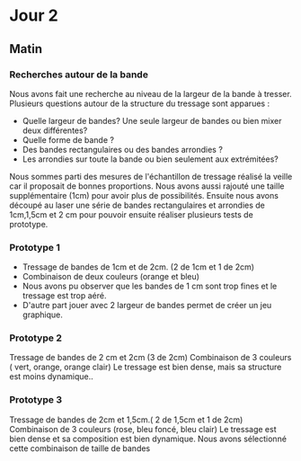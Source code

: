 
# Jour 2

## Matin

### Recherches autour de la bande

Nous avons fait une recherche au niveau de la largeur de la bande à tresser. Plusieurs questions autour de la structure du tressage sont apparues : 
* Quelle largeur de bandes? Une seule largeur de bandes ou bien mixer deux différentes? 
* Quelle forme de bande ? 
* Des bandes rectangulaires ou des bandes arrondies ? 
* Les arrondies sur toute la bande ou bien seulement aux extrémitées?

Nous sommes parti des mesures de l'échantillon de tressage réalisé la veille car il proposait de bonnes proportions. Nous avons aussi rajouté une taille supplémentaire (1cm) pour avoir plus de possibilités. Ensuite nous avons découpé au laser une série de bandes rectangulaires et arrondies de 1cm,1,5cm et 2 cm pour pouvoir ensuite réaliser plusieurs tests de prototype.


### Prototype 1

* Tressage de bandes de 1cm et de 2cm. (2 de 1cm et 1 de 2cm)
* Combinaison de deux couleurs (orange et bleu)
* Nous avons pu observer que les bandes de 1 cm sont trop fines et le tressage est trop aéré.
* D'autre part jouer avec 2 largeur de bandes permet de créer un jeu graphique.

### Prototype 2

Tressage de bandes de 2 cm et 2cm (3 de 2cm)
Combinaison de 3 couleurs ( vert, orange, orange clair)
Le tressage est bien dense, mais sa structure est moins dynamique..

### Prototype 3 

Tressage de bandes de 2cm et 1,5cm.( 2 de 1,5cm et 1 de 2cm)
Combinaison de 3 couleurs (rose, bleu foncé, bleu clair)
Le tressage est bien dense et sa composition est bien dynamique.
Nous avons sélectionné cette combinaison de taille de bandes

